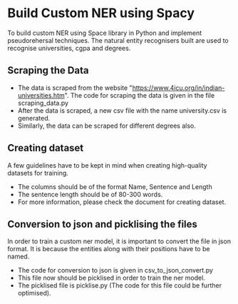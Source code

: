 # Build Custom NER using Spacy
To build custom NER using Space library in Python and implement pseudorehersal techniques. The natural entity recognisers built are used to recognise universities, cgpa and degrees.

## Scraping the Data
* The data is scraped from the website "https://www.4icu.org/in/indian-universities.htm". The code for scraping the data is given in the file scraping_data.py
* After the data is scraped, a new csv file with the name university.csv is generated. 
* Similarly, the data can be scraped for different degrees also. 

## Creating dataset
A few guidelines have to be kept in mind when creating high-quality datasets for training.
* The columns should be of the format Name, Sentence and Length
* The sentence length should be of 80-300 words.
* For more information, please check the document for creating dataset. 

## Conversion to json and picklising the files
In order to train a custom ner model, it is important to convert the file in json format. It is because the entities along with their positions have to be named. 
* The code for conversion to json is given in csv_to_json_convert.py
* This file now should be picklised in order to train the ner model. 
* The picklised file is picklise.py (The code for this file could be further optimised).
